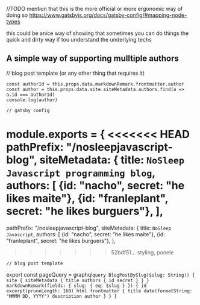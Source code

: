 //TODO mention that this is the more official or more ergonomic way of doing so https://www.gatsbyjs.org/docs/gatsby-config/#mapping-node-types

this could be anice way of showing that sometimes you can do things the quick and dirty way if tou understand
the underlying techs

## A simple way of supporting mulltiple authors

// blog post template (or any other thing that requires it)

    const authorId = this.props.data.markdownRemark.frontmatter.author
    const author = this.props.data.site.siteMetadata.authors.find(a => a.id === authorId)
    console.log(author)

    // gatsby config

module.exports = {
<<<<<<< HEAD
pathPrefix: "/nosleepjavascript-blog",
siteMetadata: {
title: `NoSleep Javascript programming blog`,
authors: [
{id: "nacho", secret: "he likes maite"},
{id: "franleplant", secret: "he likes burguers"},
],
=======
  pathPrefix: "/nosleepjavascript-blog",
  siteMetadata: {
    title: `NoSleep Javascript`,
    authors: [
      {id: "nacho", secret: "he likes maite"},
      {id: "franleplant", secret: "he likes burguers"},
    ],
>>>>>>> 52bdf51... styling, ponele

    // blog post template

export const pageQuery = graphql`query BlogPostBySlug($slug: String!) { site { siteMetadata { title authors { id secret } } } markdownRemark(fields: { slug: { eq: $slug } }) { id excerpt(pruneLength: 160) html frontmatter { title date(formatString: "MMMM DD, YYYY") description author } } }`
